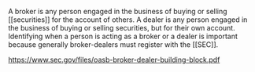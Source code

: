 A broker is any person engaged in the business of buying or selling [[securities]] for the account of others. A dealer is any person engaged in the business of buying or selling securities, but for their own account. Identifying when a person is acting as a broker or a dealer is important because generally broker-dealers must register with the [[SEC]].

https://www.sec.gov/files/oasb-broker-dealer-building-block.pdf
